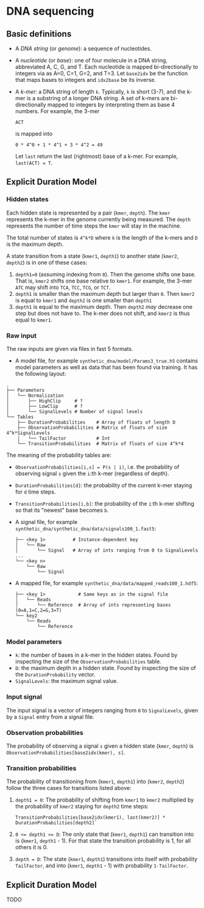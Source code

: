 # DNA sequencing

## Basic definitions
* A *DNA string* (or *genome*): a sequence of nucleotides. 
* A *nucleotide* (or *base*): one of four molecule in a DNA string, abbreviated
  A, C, G, and T. Each nucleotide is mapped bi-directionally to integers via as
  A=0, C=1, G=2, and T=3. Let `base2idx` be the function that maps bases to
  integers and `idx2base` be its inverse.
  
* A *k-mer*: a DNA string of length `k`. Typically, `k` is short (3-7), and the
  k-mer is a substring of a longer DNA string. A set of k-mers are
  bi-directionally mapped to integers by interpreting them as base 4 numbers.
  For example, the 3-mer
  ```
  ACT
  ```
  is mapped into
  ```
  0 * 4^0 + 1 * 4^1 + 3 * 4^2 = 49
  ```
  
  Let `last` return the last (rightmost) base of a k-mer. For example,
  `last(ACT) = T`.
  
## Explicit Duration Model

### Hidden states
Each hidden state is represented by a pair (`kmer`, `depth`). The `kmer`
represents the k-mer in the genome currently being measured. The `depth`
represents the number of time steps the `kmer` will stay in the machine.

The total number of states is `4^k*D` where `k` is the length of the k-mers and
`D` is the maximum depth.

A state transition from a state (`kmer1`, `depth1`) to another state (`kmer2`,
`depth2`) is in one of these cases:
1. `depth1=0` (assuming indexing from `0`). Then the genome shifts one
  base. That is, `kmer2` shifts one base relative to `kmer1`. For example, the
  3-mer `ATC` may shift into `TCA`, `TCC`, `TCG`, or `TCT`.
2. `depth1` is smaller than the maximum depth but larger than `0`. Then `kmer2`
  is equal to `kmer1` and `depth2` is one smaller than `depth1`
3. `depth1` is equal to the maximum depth. Then `depth2` *may* decrease one step
  but does not have to. The k-mer does not shift, and `kmer2` is thus equal
  to `kmer1`.

### Raw input
  The raw inputs are given via files in fast 5 formats.
  * A model file, for example `synthetic_dna/model/Params3_true.h5` contains model
    parameters as well as data that has been found via training. It has the
    following layout:
  
  ```
  .
  ├── Parameters
  │   └── Normalization
  │       ├── HighClip     # ?
  │       ├── LowClip      # ?
  │       └── SignalLevels # Number of signal levels
  └── Tables
      ├── DurationProbabilities    # Array of floats of length D
      ├── ObservationProbabilities # Matrix of floats of size 4^k*SignalLevels
      │   └── TailFactor           # Int
      └── TransitionProbabilities  # Matrix of floats of size 4^k*4
  ```
  The meaning of the probability tables are:
  * `ObservationProbabilities[i,s] = P(s | i)`, i.e. the probability of
    observing signal `s` given the `i`:th k-mer (regardless of depth).
  * `DurationProbabilities[d]`: the probability of the current k-mer staying for
     `d` time steps.
  * `TransitionProbabilities[i,b]`: the probability of the `i`:th k-mer shifting
    so that its "newest" base becomes `b`.

* A signal file, for example `synthetic_dna/synthetic_dna/data/signals100_1.fast5`:
  ```
  ├── <key 1>          # Instance-dependent key
  │   └── Raw
  │       └── Signal   # Array of ints ranging from 0 to SignalLevels
  ...
  └── <key n>
      └── Raw
          └── Signal
  ```
  
* A mapped file, for example `synthetic_dna/data/mapped_reads100_1.hdf5`:
  ```
  ├── <key 1>            # Same keys as in the signal file
  │   └── Reads
  │       └── Reference  # Array of ints representing bases (0=A,1=C,2=G,3=T)
  └── key2
      └── Reads
          └── Reference
  ```

### Model parameters
* `k`: the number of bases in a k-mer in the hidden states. Found by inspecting
  the size of the `ObservationProbabilities` table.
* `D`: the maximum depth in a hidden state. Found by inspecting the size of the
  `DurationProbability` vector.
* `SignalLevels`: the maximum signal value.

### Input signal
The input signal is a vector of integers ranging from `0` to `SignalLevels`,
given by a `Signal` entry from a signal file.

### Observation probabilities
The probability of observing a signal `s` given a hidden state (`kmer`, `depth`)
is `ObservationProbabilities[base2idx(kmer), s]`.

### Transition probabilities
The probability of transitioning from (`kmer1`, `depth1`) into (`kmer2`,
`depth2`) follow the three cases for transitions listed above:
1. `depth1 = 0`: The probability of shifting from `kmer1` to `kmer2` multiplied
   by the probability of `kmer2` staying for `depth2` time steps:
   
   ```
   TransitionProbabilities[base2idx(kmer1), last(kmer2)] * DurationProbabilities[depth2]`
   ```
   
2. `0 <= depth1 <= D`: The only state that (`kmer1`, `depth1`) can transition
   into is (`kmer1`, `depth1` - 1). For that state the transition probability is
   1, for all others it is 0.
   
3. `depth = D`: The state (`kmer1`, `depth1`) transitions into itself with
   probability `TailFactor`, and into (`kmer1`, `depth1` - 1) with probability
   `1-TailFactor`.

## Explicit Duration Model
TODO
